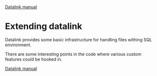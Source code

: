 [Datalink manual](README.md)

Extending datalink
==================

Datalink provides some basic infrastructure for handling files withing SQL environment.

There are some interesting points in the code where various custom features could be hooked in.




[Datalink manual](README.md)


